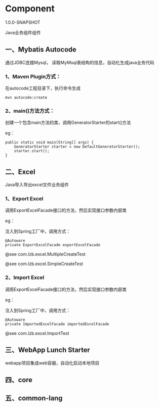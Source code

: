 # Component
1.0.0-SNAPSHOT 

Java业务组件组件

## 一、Mybatis Autocode
通过JDBC连接Mysql， 读取MyMsql表结构的信息，自动化生成java业务代码

### 1、Maven Plugin方式：

在autocode工程目录下，执行命令生成

    mvn autocode:create

### 2、main()方法方式：

创建一个包含main方法的类，调用GeneratorStarter的start()方法

eg：

    public static void main(String[] args) {
        GeneratorStarter starter = new DefaultGeneratorStarter();
        starter.start();
    }
    


## 二、Excel
Java导入导出excel文件业务组件

### 1、Export Excel
调用ExportExcelFacade接口的方法，然后实现接口参数内部类

eg：

注入到Spring工厂中，调用方式：

    @Autoware
    private ExportExcelFacade exportExcelFacade

@see com.lzb.excel.MultipleCreateTest

@see com.lzb.excel.SimpleCreateTest

    
### 2、Import Excel
调用ExportExcelFacade接口的方法，然后实现接口参数内部类

eg：

注入到Spring工厂中，调用方式：

    @Autoware
    private ImportedExcelFacade importedExcelFacade
    
@see com.lzb.excel.ImportTest


## 三、WebApp Lunch Starter
webapp项目集成web容器，自动化启动本地项目


## 四、core

## 五、common-lang
